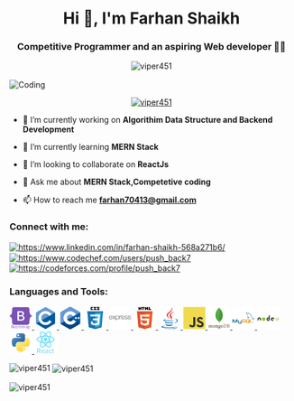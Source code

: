 <h1 align="center">Hi 👋, I'm Farhan Shaikh</h1>
<h3 align="center">Competitive Programmer and an aspiring Web developer 👨‍💻</h3>

<p align="center"> <img src="https://komarev.com/ghpvc/?username=viper451&label=Profile%20views&color=0e75b6&style=flat" alt="viper451" /> </p>
<img align="center" alt="Coding" width="1200" height="500" src="https://i.pinimg.com/originals/e4/26/70/e426702edf874b181aced1e2fa5c6cde.gif">

<p align="center"> <a href="https://github.com/ryo-ma/github-profile-trophy"><img src="https://github-profile-trophy.vercel.app/?username=viper451" alt="viper451" /></a> </p>


- 🔭 I’m currently working on **Algorithim Data Structure and Backend Development**

- 🌱 I’m currently learning **MERN Stack**

- 👯 I’m looking to collaborate on **ReactJs**

- 💬 Ask me about **MERN Stack,Competetive coding**

- 📫 How to reach me **farhan70413@gmail.com**

<h3 align="left">Connect with me:</h3>
<p align="left">
<a href="https://www.linkedin.com/in/farhan-shaikh-568a271b6/" target="blank"><img align="center" src="https://raw.githubusercontent.com/rahuldkjain/github-profile-readme-generator/master/src/images/icons/Social/linked-in-alt.svg" alt="https://www.linkedin.com/in/farhan-shaikh-568a271b6/" height="30" width="40" /></a>
<a href="https://www.codechef.com/users/push_back7" target="blank"><img align="center" src="https://cdn.jsdelivr.net/npm/simple-icons@3.1.0/icons/codechef.svg" alt="https://www.codechef.com/users/push_back7" height="30" width="40" /></a>
<a href="https://codeforces.com/profile/push_back7" target="blank"><img align="center" src="https://raw.githubusercontent.com/rahuldkjain/github-profile-readme-generator/master/src/images/icons/Social/codeforces.svg" alt="https://codeforces.com/profile/push_back7" height="30" width="40" /></a>
</p>

<h3 align="left">Languages and Tools:</h3>
<p align="left"> <a href="https://getbootstrap.com" target="_blank" rel="noreferrer"> <img src="https://raw.githubusercontent.com/devicons/devicon/master/icons/bootstrap/bootstrap-plain-wordmark.svg" alt="bootstrap" width="40" height="40"/> </a> <a href="https://www.cprogramming.com/" target="_blank" rel="noreferrer"> <img src="https://raw.githubusercontent.com/devicons/devicon/master/icons/c/c-original.svg" alt="c" width="40" height="40"/> </a> <a href="https://www.w3schools.com/cpp/" target="_blank" rel="noreferrer"> <img src="https://raw.githubusercontent.com/devicons/devicon/master/icons/cplusplus/cplusplus-original.svg" alt="cplusplus" width="40" height="40"/> </a> <a href="https://www.w3schools.com/css/" target="_blank" rel="noreferrer"> <img src="https://raw.githubusercontent.com/devicons/devicon/master/icons/css3/css3-original-wordmark.svg" alt="css3" width="40" height="40"/> </a> <a href="https://expressjs.com" target="_blank" rel="noreferrer"> <img src="https://raw.githubusercontent.com/devicons/devicon/master/icons/express/express-original-wordmark.svg" alt="express" width="40" height="40"/> </a> <a href="https://www.w3.org/html/" target="_blank" rel="noreferrer"> <img src="https://raw.githubusercontent.com/devicons/devicon/master/icons/html5/html5-original-wordmark.svg" alt="html5" width="40" height="40"/> </a> <a href="https://www.java.com" target="_blank" rel="noreferrer"> <img src="https://raw.githubusercontent.com/devicons/devicon/master/icons/java/java-original.svg" alt="java" width="40" height="40"/> </a> <a href="https://developer.mozilla.org/en-US/docs/Web/JavaScript" target="_blank" rel="noreferrer"> <img src="https://raw.githubusercontent.com/devicons/devicon/master/icons/javascript/javascript-original.svg" alt="javascript" width="40" height="40"/> </a> <a href="https://www.mongodb.com/" target="_blank" rel="noreferrer"> <img src="https://raw.githubusercontent.com/devicons/devicon/master/icons/mongodb/mongodb-original-wordmark.svg" alt="mongodb" width="40" height="40"/> </a> <a href="https://www.mysql.com/" target="_blank" rel="noreferrer"> <img src="https://raw.githubusercontent.com/devicons/devicon/master/icons/mysql/mysql-original-wordmark.svg" alt="mysql" width="40" height="40"/> </a> <a href="https://nodejs.org" target="_blank" rel="noreferrer"> <img src="https://raw.githubusercontent.com/devicons/devicon/master/icons/nodejs/nodejs-original-wordmark.svg" alt="nodejs" width="40" height="40"/> </a> <a href="https://www.python.org" target="_blank" rel="noreferrer"> <img src="https://raw.githubusercontent.com/devicons/devicon/master/icons/python/python-original.svg" alt="python" width="40" height="40"/> </a> <a href="https://reactjs.org/" target="_blank" rel="noreferrer"> <img src="https://raw.githubusercontent.com/devicons/devicon/master/icons/react/react-original-wordmark.svg" alt="react" width="40" height="40"/> </a> </p>

<p><img align="left" src="https://github-readme-stats.vercel.app/api/top-langs?username=viper451&show_icons=true&theme=dark&title_color=3cd756&hide_border=true&locale=en&layout=compact" alt="viper451" /></p>

<p>&nbsp;<img align="center" src="https://github-readme-stats.vercel.app/api?username=viper451&show_icons=true&locale=en" alt="viper451" /></p>

<p><img align="center" src="https://github-readme-streak-stats.herokuapp.com/?user=viper451&" alt="viper451" /></p>
